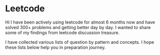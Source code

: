 # Leetcode

Hi I have been actively using leetcode for almost 6 months now and have solved 300+ problems and getting better day by day. I wanted to share some of my findings from leetcode discussion treasure.

I have collected various lists of question by pattern and concepts. I hope these lists below help you in preparation journey.
